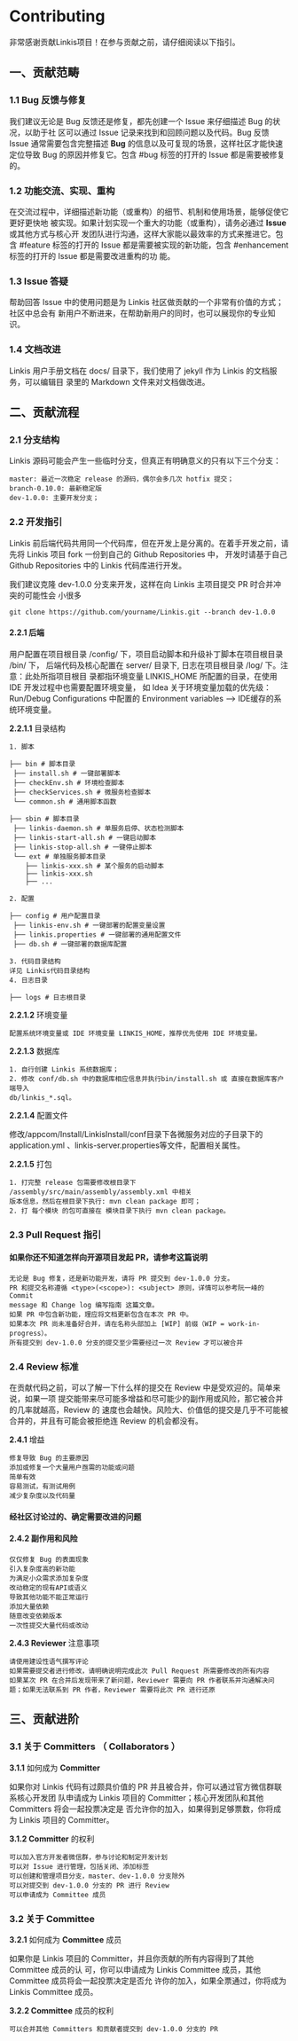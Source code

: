 # Contributing

非常感谢贡献Linkis项目！在参与贡献之前，请仔细阅读以下指引。

## 一、贡献范畴

### 1.1 Bug 反馈与修复

我们建议无论是 Bug 反馈还是修复，都先创建一个 Issue 来仔细描述 Bug 的状况，以助于社
区可以通过 Issue 记录来找到和回顾问题以及代码。Bug 反馈 Issue 通常需要包含完整描述
**Bug** 的信息以及可复现的场景，这样社区才能快速定位导致 Bug 的原因并修复它。包含
#bug 标签的打开的 Issue 都是需要被修复的。

### 1.2 功能交流、实现、重构

在交流过程中，详细描述新功能（或重构）的细节、机制和使用场景，能够促使它更好更快地
被实现。如果计划实现一个重大的功能（或重构），请务必通过 **Issue** 或其他方式与核心开
发团队进行沟通，这样大家能以最效率的方式来推进它。包含 #feature 标签的打开的 Issue
都是需要被实现的新功能，包含 #enhancement 标签的打开的 Issue 都是需要改进重构的功
能。

### 1.3 Issue 答疑

帮助回答 Issue 中的使用问题是为 Linkis 社区做贡献的一个非常有价值的方式；社区中总会有
新用户不断进来，在帮助新用户的同时，也可以展现你的专业知识。

### 1.4 文档改进

Linkis 用户手册文档在 docs/ 目录下，我们使用了 jekyll 作为 Linkis 的文档服务，可以编辑目
录里的 Markdown 文件来对文档做改进。

## 二、贡献流程

### 2.1 分支结构

Linkis 源码可能会产生一些临时分支，但真正有明确意义的只有以下三个分支：

```
master: 最近一次稳定 release 的源码，偶尔会多几次 hotfix 提交；
branch-0.10.0: 最新稳定版
dev-1.0.0: 主要开发分支；
```

### 2.2 开发指引

Linkis 前后端代码共用同一个代码库，但在开发上是分离的。在着手开发之前，请先将 Linkis
项目 fork 一份到自己的 Github Repositories 中， 开发时请基于自己 Github Repositories 中的
Linkis 代码库进行开发。

我们建议克隆 dev-1.0.0 分支来开发，这样在向 Linkis 主项目提交 PR 时合并冲突的可能性会
小很多

```
git clone https://github.com/yourname/Linkis.git --branch dev-1.0.0
```
#### 2.2.1 后端

用户配置在项目根目录 /config/ 下，项目启动脚本和升级补丁脚本在项目根目录 /bin/ 下，
后端代码及核心配置在 server/ 目录下, 日志在项目根目录 /log/ 下。注意：此处所指项目根目
录都指环境变量 LINKIS_HOME 所配置的目录，在使用 IDE 开发过程中也需要配置环境变量，
如 Idea 关于环境变量加载的优先级：Run/Debug Configurations 中配置的 Environment
variables —> IDE缓存的系统环境变量。

**2.2.1.1** 目录结构

```
1. 脚本
```
```
├── bin # 脚本目录
 ├── install.sh # 一键部署脚本
 ├── checkEnv.sh # 环境检查脚本
 ├── checkServices.sh # 微服务检查脚本
 └── common.sh # 通用脚本函数
```
```
├── sbin # 脚本目录
 ├── linkis-daemon.sh # 单服务启停、状态检测脚本
 ├── linkis-start-all.sh # 一键启动脚本
 ├── linkis-stop-all.sh # 一键停止脚本
 └── ext # 单独服务脚本目录
    ├── linkis-xxx.sh # 某个服务的启动脚本
    ├── linkis-xxx.sh 
    ├── ...
```
    
```
2. 配置
```
```
├── config # 用户配置目录
 ├── linkis-env.sh # 一键部署的配置变量设置
 ├── linkis.properties # 一键部署的通用配置文件
 ├── db.sh # 一键部署的数据库配置
```
```
3. 代码目录结构
详见 Linkis代码目录结构
4. 日志目录
```
```
├── logs # 日志根目录
```
**2.2.1.2** 环境变量


```
配置系统环境变量或 IDE 环境变量 LINKIS_HOME，推荐优先使用 IDE 环境变量。
```
**2.2.1.3** 数据库

```
1. 自行创建 Linkis 系统数据库；
2. 修改 conf/db.sh 中的数据库相应信息并执行bin/install.sh 或 直接在数据库客户端导入
db/linkis_*.sql。
```
**2.2.1.4** 配置文件

修改/appcom/Install/LinkisInstall/conf目录下各微服务对应的子目录下的 application.yml 、linkis-server.properties等文件，配置相关属性。

**2.2.1.5** 打包

```
1. 打完整 release 包需要修改根目录下 /assembly/src/main/assembly/assembly.xml 中相关
版本信息，然后在根目录下执行: mvn clean package 即可；
2. 打 每个模块 的包可直接在 模块目录下执行 mvn clean package。
```
### 2.3 Pull Request 指引

#### 如果你还不知道怎样向开源项目发起 PR，请参考这篇说明

```
无论是 Bug 修复，还是新功能开发，请将 PR 提交到 dev-1.0.0 分支。
PR 和提交名称遵循 <type>(<scope>): <subject> 原则，详情可以参考阮一峰的 Commit
message 和 Change log 编写指南 这篇文章。
如果 PR 中包含新功能，理应将文档更新包含在本次 PR 中。
如果本次 PR 尚未准备好合并，请在名称头部加上 [WIP] 前缀（WIP = work-in-
progress）。
所有提交到 dev-1.0.0 分支的提交至少需要经过一次 Review 才可以被合并
```
### 2.4 Review 标准

在贡献代码之前，可以了解一下什么样的提交在 Review 中是受欢迎的。简单来说，如果一项
提交能带来尽可能多增益和尽可能少的副作用或风险，那它被合并的几率就越高，Review 的
速度也会越快。风险大、价值低的提交是几乎不可能被合并的，并且有可能会被拒绝连
Review 的机会都没有。

**2.4.1** 增益

```
修复导致 Bug 的主要原因
添加或修复一个大量用户亟需的功能或问题
简单有效
容易测试，有测试用例
减少复杂度以及代码量
```

#### 经社区讨论过的、确定需要改进的问题

#### 2.4.2 副作用和风险

```
仅仅修复 Bug 的表面现象
引入复杂度高的新功能
为满足小众需求添加复杂度
改动稳定的现有API或语义
导致其他功能不能正常运行
添加大量依赖
随意改变依赖版本
一次性提交大量代码或改动
```
**2.4.3 Reviewer** 注意事项

```
请使用建设性语气撰写评论
如果需要提交者进行修改，请明确说明完成此次 Pull Request 所需要修改的所有内容
如果某次 PR 在合并后发现带来了新问题，Reviewer 需要向 PR 作者联系并沟通解决问
题；如果无法联系到 PR 作者，Reviewer 需要将此次 PR 进行还原
```
## 三、贡献进阶

### 3.1 关于 Committers （ Collaborators ）

**3.1.1** 如何成为 **Committer**

如果你对 Linkis 代码有过颇具价值的 PR 并且被合并，你可以通过官方微信群联系核心开发团
队申请成为 Linkis 项目的 Committer；核心开发团队和其他 Committers 将会一起投票决定是
否允许你的加入，如果得到足够票数，你将成为 Linkis 项目的 Committer。

**3.1.2 Committer** 的权利

```
可以加入官方开发者微信群，参与讨论和制定开发计划
可以对 Issue 进行管理，包括关闭、添加标签
可以创建和管理项目分支，master、dev-1.0.0 分支除外
可以对提交到 dev-1.0.0 分支的 PR 进行 Review
可以申请成为 Committee 成员
```
### 3.2 关于 Committee

**3.2.1** 如何成为 **Committee** 成员


如果你是 Linkis 项目的 Committer，并且你贡献的所有内容得到了其他 Committee 成员的认
可，你可以申请成为 Linkis Committee 成员，其他 Committee 成员将会一起投票决定是否允
许你的加入，如果全票通过，你将成为 Linkis Committee 成员。

**3.2.2 Committee** 成员的权利

```
可以合并其他 Committers 和贡献者提交到 dev-1.0.0 分支的 PR
```

